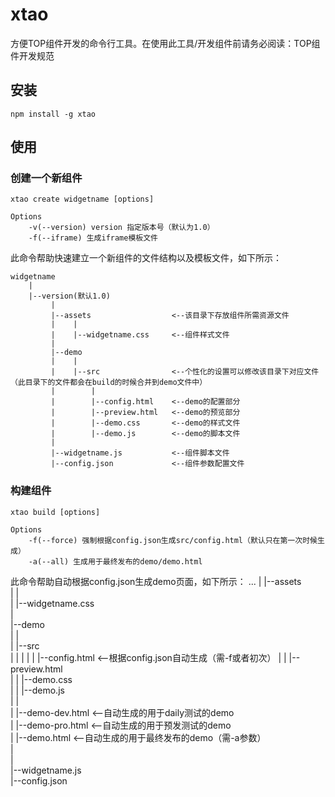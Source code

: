 # xtao

方便TOP组件开发的命令行工具。在使用此工具/开发组件前请务必阅读：TOP组件开发规范

## 安装

	npm install -g xtao

## 使用

### 创建一个新组件
	
	xtao create widgetname [options]

	Options
		-v(--version) version 指定版本号（默认为1.0）
		-f(--iframe) 生成iframe模板文件

此命令帮助快速建立一个新组件的文件结构以及模板文件，如下所示：

	widgetname
		|
		|--version(默认1.0)
		     |
		     |--assets                  <--该目录下存放组件所需资源文件
		     |	  |  
		     |	  |--widgetname.css     <--组件样式文件  
		     |  
		     |--demo  
		     |	  |  
		     |	  |--src                <--个性化的设置可以修改该目录下对应文件（此目录下的文件都会在build的时候合并到demo文件中）
		     |	  	  |
		     |	  	  |--config.html    <--demo的配置部分
		     |	  	  |--preview.html   <--demo的预览部分
		     |	  	  |--demo.css       <--demo的样式文件
		     |	  	  |--demo.js        <--demo的脚本文件
		     |
		     |--widgetname.js           <--组件脚本文件
		     |--config.json             <--组件参数配置文件

### 构建组件
	
	xtao build [options]

	Options
		-f(--force) 强制根据config.json生成src/config.html（默认只在第一次时候生成）
		-a(--all) 生成用于最终发布的demo/demo.html

此命令帮助自动根据config.json生成demo页面，如下所示：
	...
		     |
		     |--assets                  
		     |	  |  
		     |	  |--widgetname.css     
		     |  
		     |--demo  
		     |	  |  
		     |	  |--src                
		     |	  |	  |
		     |	  |	  |--config.html     <--根据config.json自动生成（需-f或者初次）
		     |	  |	  |--preview.html   
		     |	  |	  |--demo.css       
		     |	  |	  |--demo.js        
		     |	  |	          
		     |	  |--demo-dev.html        <--自动生成的用于daily测试的demo	          
		     |	  |--demo-pro.html        <--自动生成的用于预发测试的demo	          
		     |	  |--demo.html  	        <--自动生成的用于最终发布的demo（需-a参数）  
		     |	  	          
		     |	  	          
		     |--widgetname.js           
		     |--config.json             



